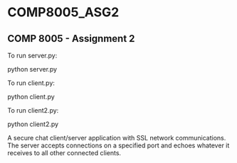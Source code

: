 # COMP8005_ASG2

## COMP 8005 - Assignment 2

To run server.py:

python server.py

To run client.py:

python client.py

To run client2.py:

python client2.py

A secure chat client/server application with SSL network communications. The server accepts connections on a specified port and echoes whatever it receives to all other connected clients.
